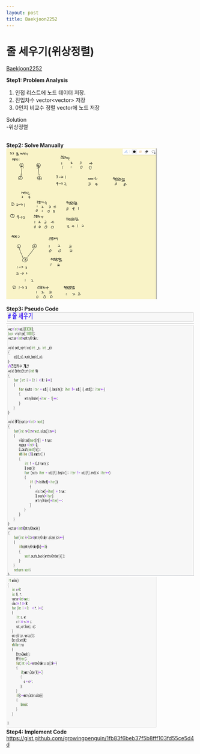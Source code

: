 ```yaml
---
layout: post
title: Baekjoon2252
---
```



# 줄 세우기(위상정렬) #
[Baekjoon2252](https://www.acmicpc.net/problem/2252)

**Step1: Problem Analysis**<br/>
1. 인접 리스트에 노드 데이터 저장. <br/>
2. 진입차수 vector<vector<int>> 저장 <br/>
3. 0인지 비교수 정렬 vector에 노드 저장 <br/>
  
Solution<br/>
-위상정렬<br/>
<br/>

**Step2: Solve Manually**<br/>
<img src="/_images/Baek2252.png" width="400" height="400">

**Step3: Pseudo Code**<br/>
<img src="/_images/Baek2252_2.png" width="500" height="700">
  <img src="/_images/Baek2252_3.png" width="400" height="400">
<br/>
**Step4: Implement Code** <br/> 
https://gist.github.com/growingpenguin/1fb83f6beb37f5b8fff103fd55ce5d4d
